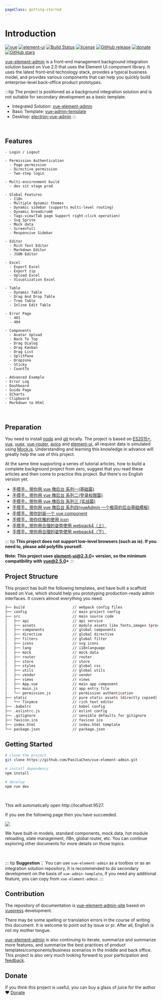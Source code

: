 ```yaml
---
pageClass: getting-started
---
```


# Introduction

[![vue](https://img.shields.io/badge/vue-2.5.10-brightgreen.svg)](https://github.com/vuejs/vue)
[![element-ui](https://img.shields.io/badge/element--ui-2.3.2-brightgreen.svg)](https://github.com/ElemeFE/element)
[![Build Status](https://travis-ci.org/PanJiaChen/vue-element-admin.svg?branch=master)](https://travis-ci.org/PanJiaChen/vue-element-admin)
[![license](https://img.shields.io/github/license/mashape/apistatus.svg)](https://github.com/PanJiaChen/vue-element-admin/blob/master/LICENSE)
[![GitHub release](https://img.shields.io/github/release/PanJiaChen/vue-element-admin.svg)](https://github.com/PanJiaChen/vue-element-admin/releases)
[![donate](https://img.shields.io/badge/%24-donate-ff69b4.svg)](https://panjiachen.github.io/vue-element-admin-site/donate)
[![GitHub stars](https://img.shields.io/github/stars/PanJiaChen/vue-element-admin.svg?style=social&label=Stars)](https://github.com/PanJiaChen/vue-element-admin)

[vue-element-admin](https://github.com/PanJiaChen/vue-element-admin) is a front-end management background integration solution based on Vue 2.0 that uses the Element UI component library. It uses the latest front-end technology stack, provides a typical business model, and provides various components that can help you quickly build enterprise-level back-office product prototypes.

:::tip
The project is positioned as a background integration solution and is not suitable for secondary development as a basic template.

- Integrated Solution: [vue-element-admin](https://github.com/PanJiaChen/vue-element-admin)
- Basic Template: [vue-admin-template](https://github.com/PanJiaChen/vue-admin-template)
- Desktop: [electron-vue-admin](https://github.com/PanJiaChen/electron-vue-admin)
  :::

<br/>

## Features

```
- Login / Logout

- Permission Authentication
  - Page permission
  - Directive permission
  - Two-step login

- Multi-environment build
  - dev sit stage prod

- Global Features
  - I18n
  - Multiple dynamic themes
  - Dynamic sidebar (supports multi-level routing)
  - Dynamic breadcrumb
  - Tags-view(Tab page Support right-click operation)
  - Svg Sprite
  - Mock data
  - Screenfull
  - Responsive Sidebar

- Editor
  - Rich Text Editor
  - Markdown Editor
  - JSON Editor

- Excel
  - Export Excel
  - Export zip
  - Upload Excel
  - Visualization Excel

- Table
  - Dynamic Table
  - Drag And Drop Table
  - Tree Table
  - Inline Edit Table

- Error Page
  - 401
  - 404

- Components
  - Avatar Upload
  - Back To Top
  - Drag Dialog
  - Drag Kanban
  - Drag List
  - SplitPane
  - Dropzone
  - Sticky
  - CountTo

- Advanced Example
- Error Log
- Dashboard
- Guide Page
- ECharts
- Clipboard
- Markdown to Html
```

<br/>

## Preparation

You need to install [node](http://nodejs.org/) and [git](https://git-scm.com/) locally. The project is based on [ES2015+](http://es6.ruanyifeng.com/), [vue](https://cn.vuejs.org/index.html), [vuex](https://vuex.vuejs.org/zh-cn/), [vue-router](https://router.vuejs.org/zh-cn/), [axios](https://github.com/axios/axios) and [element-ui](https://github.com/ElemeFE/element), all request data is simulated using [Mock.js](https://github.com/nuysoft/Mock). Understanding and learning this knowledge in advance will greatly help the use of this project.

At the same time supporting a series of tutorial articles, how to build a complete background project from zero, suggest that you read these articles and then come to practice this project. But there's no English version yet.

- [手摸手，带你用 vue 撸后台 系列一(基础篇)](https://juejin.im/post/59097cd7a22b9d0065fb61d2)
- [手摸手，带你用 vue 撸后台 系列二(登录权限篇)](https://juejin.im/post/591aa14f570c35006961acac)
- [手摸手，带你用 vue 撸后台 系列三 (实战篇)](https://juejin.im/post/593121aa0ce4630057f70d35)
- [手摸手，带你用 vue 撸后台 系列四(vueAdmin 一个极简的后台基础模板)](https://juejin.im/post/595b4d776fb9a06bbe7dba56)
- [手摸手，带你封装一个 vue component](https://segmentfault.com/a/1190000009090836)
- [手摸手，带你优雅的使用 icon](https://juejin.im/post/59bb864b5188257e7a427c09)
- [手摸手，带你用合理的姿势使用 webpack4（上）](https://juejin.im/post/5b56909a518825195f499806)
- [手摸手，带你用合理的姿势使用 webpack4（下）](https://juejin.im/post/5b5d6d6f6fb9a04fea58aabc)

::: tip
**This project does not support low-level browsers (such as ie). If you need to, please add polyfills yourself.**

**Note: This project uses element-ui@2.3.0+ version, so the minimum compatibility with vue@2.5.0+**
:::

## Project Structure

This project has built the following templates, and have built a scaffold based on Vue, which should help you prototyping production-ready admin interfaces. It covers almost everything you need.

```bash
├── build                      // webpack config files
├── config                     // main project config
├── src                        // main source code
│   ├── api                    // api service
│   ├── assets                 // module assets like fonts,images (processed by webpack)
│   ├── components             // global components
│   ├── directive              // global directive
│   ├── filters                // global filter
│   ├── icons                  // svg icons
│   ├── lang                   // i18nlanguage
│   ├── mock                   // mock data
│   ├── router                 // router
│   ├── store                  // store
│   ├── styles                 // global css
│   ├── utils                  // global utils
│   ├── vendor                 // vendor
│   ├── views                  // views
│   ├── App.vue                // main app component
│   ├── main.js                // app entry file
│   └── permission.js          // permission authentication
├── static                     // pure static assets (directly copied)
│   └── Tinymce                // rich text editor
├── .babelrc                   // babel config
├── .eslintrc.js               // eslint config
├── .gitignore                 // sensible defaults for gitignore
├── favicon.ico                // favicon ico
├── index.html                 // index.html template
└── package.json               // package.json
```

## Getting Started

```bash
# clone the project
git clone https://github.com/PanJiaChen/vue-element-admin.git

# install dependency
npm install

# develop
npm run dev
```

<br/>

This will automatically open http://localhost:9527.

If you see the following page then you have succeeded.

![](https://wpimg.wallstcn.com/1bc334a6-32a8-4f29-a037-ac3f5ce32588.png)

We have built-in models, standard components, mock data, hot module reloading, state management, i18n, global router, etc. You can continue exploring other documents for more details on those topics.

<br/>

::: tip
**Suggestion：** You can use `vue-element-admin` as a toolbox or as an integration solution repository, It is recommended to do secondary development on the basis of `vue-admin-template`, if you need any additional feature, you can copy from `vue-element-admin`.
:::

## Contribution

The repository of documentation is [vue-element-admin-site](https://github.com/PanJiaChen/vue-element-admin-site) based on [vuepress](https://github.com/vuejs/vuepress) development.

There may be some spelling or translation errors in the course of writing this document. It is welcome to point out by issue or pr. After all, English is not my mother tongue.

[vue-element-admin](https://github.com/PanJiaChen/vue-element-admin) is also continuing to iterate, summarize and summarize more features, and summarize the best practices of product templates/components/business scenarios in the middle and back office. This project is also very much looking forward to your participation and [feedback](https://github.com/PanJiaChen/vue-element-admin/issues).

## Donate

If you think this project is useful, you can buy a glass of juice for the author :heart:
[Donate](/donate/)
